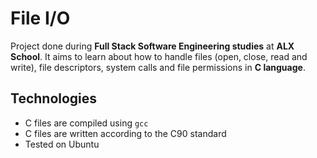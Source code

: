 # File I/O

Project done during **Full Stack Software Engineering studies** at **ALX School**. It aims to learn about how to handle files (open, close, read and write), file descriptors, system calls and file permissions in **C language**.

## Technologies
* C files are compiled using `gcc`
* C files are written according to the C90 standard
* Tested on Ubuntu 
